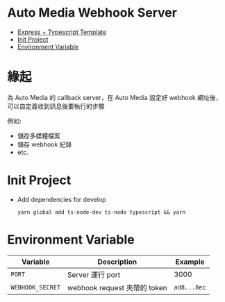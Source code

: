# Auto Media Webhook Server

- [Express + Typescript Template](#express--typescript-template)
- [Init Project](#init-project)
- [Environment Variable](#environment-variable)

# 緣起

為 Auto Media 的 callback server，在 Auto Media 設定好 webhook 網址後，可以自定義收到訊息後要執行的步驟

例如:

- 儲存多媒體檔案
- 儲存 webhook 紀錄
- etc.

# Init Project

- Add dependencies for develop
  ```shell
  yarn global add ts-node-dev ts-node typescript && yarn
  ```

# Environment Variable

| Variable         | Description                  | Example     |
| ---------------- | ---------------------------- | ----------- |
| `PORT`           | Server 運行 port             | 3000        |
| `WEBHOOK_SECRET` | webhook request 夾帶的 token | `ad8...8ec` |
